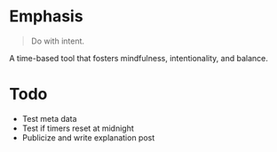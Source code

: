 # Emphasis

> Do with intent.

A time-based tool that fosters mindfulness, intentionality, and balance.

# Todo

- Test meta data
- Test if timers reset at midnight
- Publicize and write explanation post

